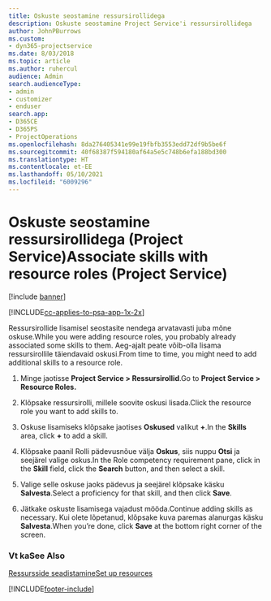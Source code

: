 ```yaml
---
title: Oskuste seostamine ressursirollidega
description: Oskuste seostamine Project Service'i ressursirollidega
author: JohnPBurrows
ms.custom:
- dyn365-projectservice
ms.date: 8/03/2018
ms.topic: article
ms.author: ruhercul
audience: Admin
search.audienceType:
- admin
- customizer
- enduser
search.app:
- D365CE
- D365PS
- ProjectOperations
ms.openlocfilehash: 8da276405341e99e19fbfb3553edd72df9b5be6f
ms.sourcegitcommit: 40f68387f594180af64a5e5c748b6efa188bd300
ms.translationtype: HT
ms.contentlocale: et-EE
ms.lasthandoff: 05/10/2021
ms.locfileid: "6009296"
---
```

# <a name="associate-skills-with-resource-roles-project-service"></a><span data-ttu-id="9bb65-103">Oskuste seostamine ressursirollidega (Project Service)</span><span class="sxs-lookup"><span data-stu-id="9bb65-103">Associate skills with resource roles (Project Service)</span></span>

[!include [banner](../includes/psa-now-project-operations.md)]

[!INCLUDE[cc-applies-to-psa-app-1x-2x](../includes/cc-applies-to-psa-app-1x-2x.md)]

<span data-ttu-id="9bb65-104">Ressursirollide lisamisel seostasite nendega arvatavasti juba mõne oskuse.</span><span class="sxs-lookup"><span data-stu-id="9bb65-104">While you were adding resource roles, you probably already associated some skills to them.</span></span> <span data-ttu-id="9bb65-105">Aeg-ajalt peate võib-olla lisama ressursirollile täiendavaid oskusi.</span><span class="sxs-lookup"><span data-stu-id="9bb65-105">From time to time, you might need to add additional skills to a resource role.</span></span>  
  
1.  <span data-ttu-id="9bb65-106">Minge jaotisse **Project Service > Ressursirollid**.</span><span class="sxs-lookup"><span data-stu-id="9bb65-106">Go to **Project Service > Resource Roles.**</span></span>  
  
2.  <span data-ttu-id="9bb65-107">Klõpsake ressursirolli, millele soovite oskusi lisada.</span><span class="sxs-lookup"><span data-stu-id="9bb65-107">Click the resource role you want to add skills to.</span></span>  
  
3.  <span data-ttu-id="9bb65-108">Oskuse lisamiseks klõpsake jaotises **Oskused** valikut **+**.</span><span class="sxs-lookup"><span data-stu-id="9bb65-108">In the **Skills** area, click **+** to add a skill.</span></span>  
  
4.  <span data-ttu-id="9bb65-109">Klõpsake paanil Rolli pädevusnõue välja **Oskus**, siis nuppu **Otsi** ja seejärel valige oskus.</span><span class="sxs-lookup"><span data-stu-id="9bb65-109">In the Role competency requirement pane, click in the **Skill** field, click the **Search** button,  and then select a skill.</span></span>  
  
5.  <span data-ttu-id="9bb65-110">Valige selle oskuse jaoks pädevus ja seejärel klõpsake käsku **Salvesta**.</span><span class="sxs-lookup"><span data-stu-id="9bb65-110">Select a proficiency for that skill, and then click **Save**.</span></span>  
  
6.  <span data-ttu-id="9bb65-111">Jätkake oskuste lisamisega vajadust mööda.</span><span class="sxs-lookup"><span data-stu-id="9bb65-111">Continue adding skills as necessary.</span></span> <span data-ttu-id="9bb65-112">Kui olete lõpetanud, klõpsake kuva paremas alanurgas käsku **Salvesta**.</span><span class="sxs-lookup"><span data-stu-id="9bb65-112">When you’re done, click **Save** at the bottom right corner of the screen.</span></span>  
  
### <a name="see-also"></a><span data-ttu-id="9bb65-113">Vt ka</span><span class="sxs-lookup"><span data-stu-id="9bb65-113">See Also</span></span>  
 [<span data-ttu-id="9bb65-114">Ressursside seadistamine</span><span class="sxs-lookup"><span data-stu-id="9bb65-114">Set up resources</span></span>](../psa/set-up-resources.md)


[!INCLUDE[footer-include](../includes/footer-banner.md)]